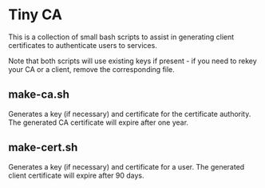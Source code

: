 # Tiny CA

This is a collection of small bash scripts to assist in generating client certificates to authenticate users to services.

Note that both scripts will use existing keys if present - if you need to rekey your CA or a client, remove the corresponding file.

## make-ca.sh
Generates a key (if necessary) and certificate for the certificate authority. The generated CA certificate will expire after one year.

## make-cert.sh
Generates a key (if necessary) and certificate for a user. The generated client certificate will expire after 90 days.
